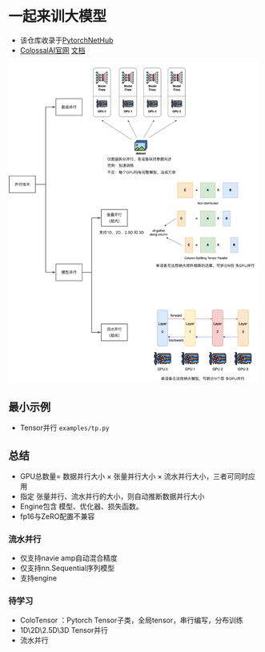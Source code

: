 # 一起来训大模型

- 该仓库收录于[PytorchNetHub](https://github.com/bobo0810/PytorchNetHub)
- [ColossalAI官网](https://www.colossalai.org/zh-Hans/)   [文档](https://www.colossalai.org/zh-Hans/docs/get_started/installation/)


<img src="imgs/并行技术.jpg" width = "500"   align=center />


## 最小示例
- Tensor并行  `examples/tp.py`




## 总结

- GPU总数量= 数据并行大小 × 张量并行大小 × 流水并行大小，三者可同时应用
- 指定 张量并行、流水并行的大小，则自动推断数据并行大小
- Engine包含 模型、优化器、损失函数。
- fp16与ZeRO配置不兼容

### 流水并行

- 仅支持navie amp自动混合精度
- 仅支持nn.Sequential序列模型
- 支持engine

### 待学习

- ColoTensor ：Pytorch Tensor子类，全局tensor，串行编写，分布训练
- 1D\2D\2.5D\3D Tensor并行
- 流水并行

